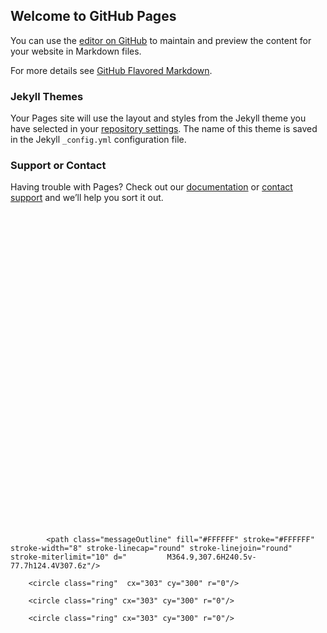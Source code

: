 ## Welcome to GitHub Pages

You can use the [editor on GitHub](https://github.com/rodrigopdc/br/edit/master/index.md) to maintain and preview the content for your website in Markdown files.

For more details see [GitHub Flavored Markdown](https://guides.github.com/features/mastering-markdown/).

### Jekyll Themes

Your Pages site will use the layout and styles from the Jekyll theme you have selected in your [repository settings](https://github.com/rodrigopdc/br/settings). The name of this theme is saved in the Jekyll `_config.yml` configuration file.

### Support or Contact

Having trouble with Pages? Check out our [documentation](https://help.github.com/categories/github-pages-basics/) or [contact support](https://github.com/contact) and we’ll help you sort it out.

<div class="container">
<svg  xmlns="http://www.w3.org/2000/svg" width="600px" height="600px" viewBox="0 0 600 600">
<defs>
  <mask id="ringMask">
  <rect width="1200" height="600" fill="#FFF" /> 
	<path class="smallHand" stroke="none" fill="#000" stroke-width="8" stroke-linejoin="round" stroke-miterlimit="10" d="
		M339,458c0,0-24,0-28.5,0c-8.6,0-14.4-4.8-20.1-13c-9.2-13.1-32-49.7-32-49.7s-11.8-16.2,0-23.8c9.2-5.9,14.8-3.6,20,5
		c3.5,5.8,8.5,12.3,8.5,12.3s0-50.2,0-54.8c0-4.5-0.9-15.9,17.5-15.9c14.6,0,14.5,13.4,14.5,15.1s0,1.4,0,6.5c3-3.6,21.8-5.8,24,5.8
		c3.7-5,20-4.3,20.7,10.1c6.7-5,13.3,0,13.3,6.5c0,6.5,0,39.3,0,44c0,4.7,0.5,16.8-5.2,32.3C367.9,446.9,359.3,458,339,458"/>    
    
  </mask>  
  
  <mask id="messageMask">
    
			<path class="messageOutline" fill="#FFFFFF" stroke="#FFFFFF" stroke-width="8" stroke-linecap="round" stroke-linejoin="round" stroke-miterlimit="10" d="			M364.9,307.6H240.5v-77.7h124.4V307.6z"/>    
  </mask>
<mask id="circleMask">
  <rect width="600" height="600" fill="#FFFFFF"/>
		<circle id="hideRing" fill="#000" stroke="#000" stroke-width="8" stroke-linejoin="round" stroke-miterlimit="10" cx="303" cy="300" r="0"/>
  <circle id="showRing" fill="#FFFFFF" stroke="#FFFFFF" stroke-width="8" stroke-linejoin="round" stroke-miterlimit="10" cx="303" cy="300" r="0"/>  
  </mask>
</defs>
  <g id="emailLinesGroup" stroke-linecap="round" stroke-linejoin="round"stroke-width="6"  >
    <line x1="260" x2="260" y1="10" y2="150" />
    <line x1="310" x2="310" y1="90" y2="180" />
    <line x1="360" x2="360" y1="70" y2="120" />
  </g>
<g id="messageGroup" mask="url(#ringMask)">
	<g id="emailGroup" mask="url(#circleMask)">
			<path class="messageOutline" id="messageOutline" fill="none" stroke="#FFFFFF" stroke-width="8" stroke-linecap="round" stroke-linejoin="round" stroke-miterlimit="10" d="			M364.9,307.6H240.5v-77.7h124.4V307.6z"/>
		<g id="maskedMessageFlap" mask="url(#messageMask)">
			<path id="messageFlap" fill="none" stroke="#FFFFFF" stroke-width="8" stroke-linecap="round" stroke-linejoin="round" stroke-miterlimit="10" d="			M242.1,234.1l61.4,61.4l59.8-61.4"/>
    </g>
	</g>
	<g id="planeGroup" >
	<path id="planeBot" fill="none" d="M269,252.4v42.7l33.4-25.6"/>
	<path id="planeBody" fill="none" d="M329.6,287.4L287.2,257l-57.1-15.5L354.8,212L329.6,287.4z M354.8,212l-67.6,44.7"/>
</g>
</g>
<g id="handGroup" >
	<path id="bigHand" fill="none" stroke="none" stroke-width="8" stroke-linejoin="round" stroke-miterlimit="10" d="M339,458
		c0,0-24,0-28.5,0c-8.6,0-14.4-4.8-20.1-13c-9.2-13.1-32-52.6-32-52.6s-11.8-16.2,0-23.8c9.2-5.9,14.8-3.6,20,5
		c3.5,5.8,8.5,15.1,8.5,15.1s0-79.1,0-83.6c0-4.5-0.9-15.9,17.5-15.9c14.6,0,14.5,13.4,14.5,15.1c0,1.7,0,30.3,0,35.3
		c3-3.6,21.8-5.8,24,5.8c3.7-5,20-4.3,20.7,10.1c6.7-5,13.3,0,13.3,6.5c0,6.5,0,39.3,0,44c0,4.7,0.5,16.8-5.2,32.3
		C367.9,446.9,359.3,458,339,458"/>
	<path class="smallHand" fill="none" stroke="#FFFFFF" stroke-width="8" stroke-linejoin="round" stroke-miterlimit="10" d="
		M339,458c0,0-24,0-28.5,0c-8.6,0-14.4-4.8-20.1-13c-9.2-13.1-32-49.7-32-49.7s-11.8-16.2,0-23.8c9.2-5.9,14.8-3.6,20,5
		c3.5,5.8,8.5,12.3,8.5,12.3s0-50.2,0-54.8c0-4.5-0.9-15.9,17.5-15.9c14.6,0,14.5,13.4,14.5,15.1s0,1.4,0,6.5c3-3.6,21.8-5.8,24,5.8
		c3.7-5,20-4.3,20.7,10.1c6.7-5,13.3,0,13.3,6.5c0,6.5,0,39.3,0,44c0,4.7,0.5,16.8-5.2,32.3C367.9,446.9,359.3,458,339,458"/>
</g>

<g mask="url(#ringMask)">  
  <g id="ringGroup" fill="none" stroke="#FFFFFF" stroke-width="8" stroke-linejoin="round" stroke-miterlimit="10">
	
		<circle class="ring"  cx="303" cy="300" r="0"/>
	
		<circle class="ring" cx="303" cy="300" r="0"/>
	
		<circle class="ring" cx="303" cy="300" r="0"/>
</g>
</g>  
<g id="speedCurlGroup" opacity="1" stroke-width="3" fill="none" >
  <path class="speedCurl"  stroke-miterlimit="10" d="M422,203.3c0,0,39.7-6.5,56-26"/>  
	<path class="speedCurl"stroke-miterlimit="10" d="M395,239.5		c10.8,0.2,32.8-8.8,35.2-15.7c1.1-3,1.6-8.4-1.7-11.5c-3.8-3.7-11.3-2.8-14.9,1.3c-3.5,4-3.2,11,0,14.4c6.9,7.4,30.5-7.4,37.2-11.5
		c11.5-7.1,29.1-20.4,45-45.2"/>


</g>

</svg>

  
  
</div>
